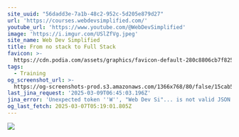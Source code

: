 ```yaml
---
site_uuid: "56dadd3e-7a1b-48c2-952c-5d205e879d27"
url: 'https://courses.webdevsimplified.com/'
youtube_url: 'https://www.youtube.com/@WebDevSimplified'
image: 'https://i.imgur.com/USlZfVg.jpeg'
site_name: Web Dev Simplified
title: From no stack to Full Stack
favicon: >-
  https://cdn.podia.com/assets/graphics/favicon-default-280c8806cb7f825b1487cbfaf3a6c2b1b5e0557e157241a49a95db1764feb6fb.png
tags:
  - Training
og_screenshot_url: >-
  https://og-screenshots-prod.s3.amazonaws.com/1366x768/80/false/15cab526471955ea72b77d16c04cfd57cb0cdea5b39662e584e6e9c2cde91427.jpeg
last_jina_request: '2025-03-09T06:45:03.196Z'
jina_error: 'Unexpected token ''W'', "Web Dev Si"... is not valid JSON'
og_last_fetch: 2025-03-07T05:19:01.805Z
---
```


![](https://i.imgur.com/USlZfVg.jpeg)

